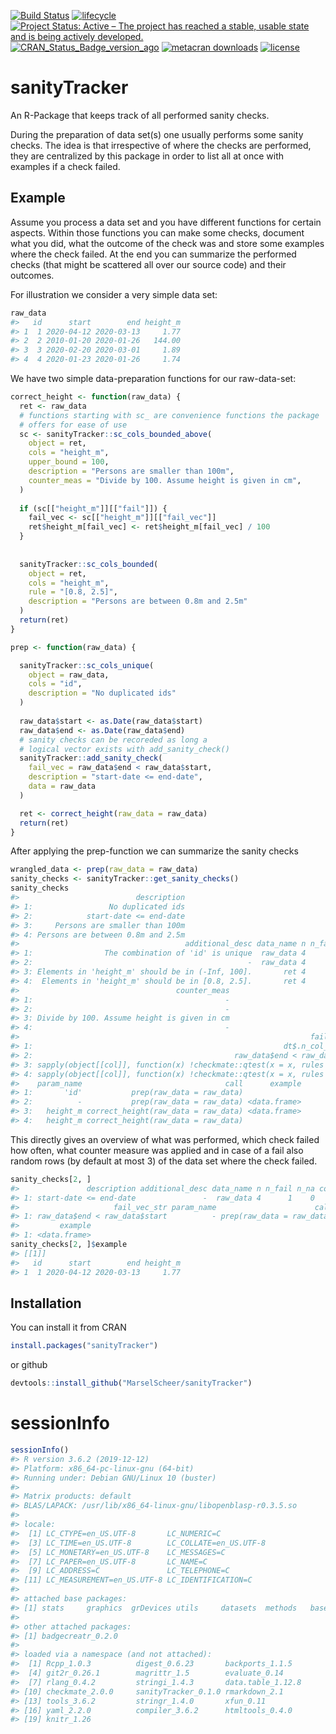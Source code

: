 
<!-- README.md is generated from README.Rmd. Please edit that file -->

[![Build
Status](https://travis-ci.org/MarselScheer/sanityTracker.svg?branch=master)](https://travis-ci.org/MarselScheer/sanityTracker)
[![lifecycle](https://img.shields.io/badge/lifecycle-experimental-orange.svg)](https://www.tidyverse.org/lifecycle/#experimental)
[![Project Status: Active – The project has reached a stable, usable
state and is being actively
developed.](https://www.repostatus.org/badges/latest/active.svg)](https://www.repostatus.org/#active)
[![CRAN\_Status\_Badge\_version\_ago](https://www.r-pkg.org/badges/version-ago/sanityTracker)](https://cran.r-project.org/package=sanityTracker)
[![metacran
downloads](https://cranlogs.r-pkg.org/badges/sanityTracker)](https://cran.r-project.org/package=sanityTracker)
[![license](https://img.shields.io/badge/license-GPL--3-blue.svg)](https://www.gnu.org/licenses/gpl-3.0.en.html)

# sanityTracker

An R-Package that keeps track of all performed sanity checks.

During the preparation of data set(s) one usually performs some sanity
checks. The idea is that irrespective of where the checks are performed,
they are centralized by this package in order to list all at once with
examples if a check failed.

## Example

Assume you process a data set and you have different functions for
certain aspects. Within those functions you can make some checks,
document what you did, what the outcome of the check was and store some
examples where the check failed. At the end you can summarize the
performed checks (that might be scattered all over our source code) and
their outcomes.

For illustration we consider a very simple data set:

``` r
raw_data
#>   id      start        end height_m
#> 1  1 2020-04-12 2020-03-13     1.77
#> 2  2 2010-01-20 2020-01-26   144.00
#> 3  3 2020-02-20 2020-03-01     1.89
#> 4  4 2020-01-23 2020-01-26     1.74
```

We have two simple data-preparation functions for our raw-data-set:

``` r
correct_height <- function(raw_data) {
  ret <- raw_data
  # functions starting with sc_ are convenience functions the package
  # offers for ease of use
  sc <- sanityTracker::sc_cols_bounded_above(
    object = ret,
    cols = "height_m",
    upper_bound = 100,
    description = "Persons are smaller than 100m",
    counter_meas = "Divide by 100. Assume height is given in cm",
  )
  
  if (sc[["height_m"]][["fail"]]) {
    fail_vec <- sc[["height_m"]][["fail_vec"]]
    ret$height_m[fail_vec] <- ret$height_m[fail_vec] / 100
  }
  
  
  sanityTracker::sc_cols_bounded(
    object = ret, 
    cols = "height_m",
    rule = "[0.8, 2.5]",
    description = "Persons are between 0.8m and 2.5m"
  )  
  return(ret)
}

prep <- function(raw_data) {

  sanityTracker::sc_cols_unique(
    object = raw_data,
    cols = "id",
    description = "No duplicated ids"
  )
  
  raw_data$start <- as.Date(raw_data$start)
  raw_data$end <- as.Date(raw_data$end)
  # sanity checks can be recoreded as long a
  # logical vector exists with add_sanity_check()
  sanityTracker::add_sanity_check(
    fail_vec = raw_data$end < raw_data$start,
    description = "start-date <= end-date",
    data = raw_data
  )

  ret <- correct_height(raw_data = raw_data)  
  return(ret)
}
```

After applying the prep-function we can summarize the sanity checks

``` r
wrangled_data <- prep(raw_data = raw_data)
sanity_checks <- sanityTracker::get_sanity_checks()
sanity_checks
#>                          description
#> 1:                 No duplicated ids
#> 2:            start-date <= end-date
#> 3:     Persons are smaller than 100m
#> 4: Persons are between 0.8m and 2.5m
#>                                     additional_desc data_name n n_fail n_na
#> 1:                The combination of 'id' is unique  raw_data 4      0    0
#> 2:                                                -  raw_data 4      1    0
#> 3: Elements in 'height_m' should be in (-Inf, 100].       ret 4      1    0
#> 4:  Elements in 'height_m' should be in [0.8, 2.5].       ret 4      0    0
#>                                   counter_meas
#> 1:                                           -
#> 2:                                           -
#> 3: Divide by 100. Assume height is given in cm
#> 4:                                           -
#>                                                                 fail_vec_str
#> 1:                                                        dt$.n_col_cmb != 1
#> 2:                                             raw_data$end < raw_data$start
#> 3: sapply(object[[col]], function(x) !checkmate::qtest(x = x, rules = rule))
#> 4: sapply(object[[col]], function(x) !checkmate::qtest(x = x, rules = rule))
#>    param_name                                call      example
#> 1:       'id'           prep(raw_data = raw_data)             
#> 2:          -           prep(raw_data = raw_data) <data.frame>
#> 3:   height_m correct_height(raw_data = raw_data) <data.frame>
#> 4:   height_m correct_height(raw_data = raw_data)
```

This directly gives an overview of what was performed, which check
failed how often, what counter measure was applied and in case of a fail
also random rows (by default at most 3) of the data set where the check
failed.

``` r
sanity_checks[2, ]
#>               description additional_desc data_name n n_fail n_na counter_meas
#> 1: start-date <= end-date               -  raw_data 4      1    0            -
#>                     fail_vec_str param_name                      call
#> 1: raw_data$end < raw_data$start          - prep(raw_data = raw_data)
#>         example
#> 1: <data.frame>
sanity_checks[2, ]$example
#> [[1]]
#>   id      start        end height_m
#> 1  1 2020-04-12 2020-03-13     1.77
```

## Installation

You can install it from CRAN

``` r
install.packages("sanityTracker")
```

or github

``` r
devtools::install_github("MarselScheer/sanityTracker")
```

# sessionInfo

``` r
sessionInfo()
#> R version 3.6.2 (2019-12-12)
#> Platform: x86_64-pc-linux-gnu (64-bit)
#> Running under: Debian GNU/Linux 10 (buster)
#> 
#> Matrix products: default
#> BLAS/LAPACK: /usr/lib/x86_64-linux-gnu/libopenblasp-r0.3.5.so
#> 
#> locale:
#>  [1] LC_CTYPE=en_US.UTF-8       LC_NUMERIC=C              
#>  [3] LC_TIME=en_US.UTF-8        LC_COLLATE=en_US.UTF-8    
#>  [5] LC_MONETARY=en_US.UTF-8    LC_MESSAGES=C             
#>  [7] LC_PAPER=en_US.UTF-8       LC_NAME=C                 
#>  [9] LC_ADDRESS=C               LC_TELEPHONE=C            
#> [11] LC_MEASUREMENT=en_US.UTF-8 LC_IDENTIFICATION=C       
#> 
#> attached base packages:
#> [1] stats     graphics  grDevices utils     datasets  methods   base     
#> 
#> other attached packages:
#> [1] badgecreatr_0.2.0
#> 
#> loaded via a namespace (and not attached):
#>  [1] Rcpp_1.0.3          digest_0.6.23       backports_1.1.5    
#>  [4] git2r_0.26.1        magrittr_1.5        evaluate_0.14      
#>  [7] rlang_0.4.2         stringi_1.4.3       data.table_1.12.8  
#> [10] checkmate_2.0.0     sanityTracker_0.1.0 rmarkdown_2.1      
#> [13] tools_3.6.2         stringr_1.4.0       xfun_0.11          
#> [16] yaml_2.2.0          compiler_3.6.2      htmltools_0.4.0    
#> [19] knitr_1.26
```
